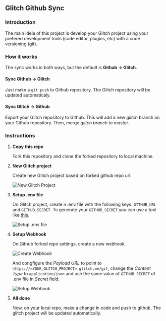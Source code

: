 ## Glitch Github Sync

### Introduction

The main ideia of this project is develop your Glitch project using your prefered development tools (code editor, plugins, etc) with a code versioning (git).

### How it works

The sync works in both ways, but the default is **Github -> Glitch**.

#### Sync Github -> Glitch

Just make a `git push` to Github repository. The Glitch repository will be updated automaticaly.

#### Sync Glitch -> Github

Export your Glitch repository to Github. This will add a new _glitch_ branch on your Github repository. Then, merge _glitch branch_ to _master_.

### Instructions

1. **Copy this repo**
  
    Fork this repository and clone the forked repository to local machine.

1. **New Glitch project**
  
    Create new Glitch project based on forked github repo url.

    ![New Glitch Project](https://i.imgur.com/JnvKxkW.png)

1. **Setup .env file**
  
    On Glitch project, create a .env file with the following keys: `GITHUB_URL` and `GITHUB_SECRET`. To generate your `GITHUB_SECRET` you can use a tool like [this](https://randomkeygen.com/).

    ![Setup .env file](https://i.imgur.com/FHICVo4.png)

1. **Setup Webhook**
  
    On Github forked repo settings, create a new webhook.

    ![Create Webhook](https://i.imgur.com/PfS29SZ.png)

    And congfigure the _Payload URL_ to point to `https://<YOUR_GLITCH_PROJECT>.glitch.me/git`, change the _Content Type_ to `application/json` and use the same value of `GITHUB_SECRET` of .env file in _Secret_ field.

    ![Setup Webhook](https://i.imgur.com/GdWiTvC.png)

1. **All done**
  
    Now, on your local repo, make a change in code and push to github. The glitch project will be updated automatically.
